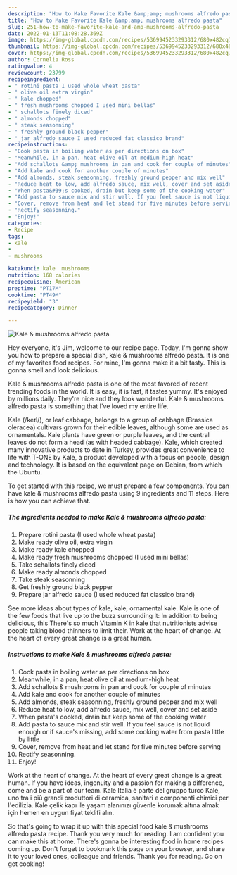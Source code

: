 ```yaml
---
description: "How to Make Favorite Kale &amp;amp; mushrooms alfredo pasta"
title: "How to Make Favorite Kale &amp;amp; mushrooms alfredo pasta"
slug: 251-how-to-make-favorite-kale-and-amp-mushrooms-alfredo-pasta
date: 2022-01-13T11:08:28.369Z
image: https://img-global.cpcdn.com/recipes/5369945233293312/680x482cq70/kale-mushrooms-alfredo-pasta-recipe-main-photo.jpg
thumbnail: https://img-global.cpcdn.com/recipes/5369945233293312/680x482cq70/kale-mushrooms-alfredo-pasta-recipe-main-photo.jpg
cover: https://img-global.cpcdn.com/recipes/5369945233293312/680x482cq70/kale-mushrooms-alfredo-pasta-recipe-main-photo.jpg
author: Cornelia Ross
ratingvalue: 4
reviewcount: 23799
recipeingredient:
- " rotini pasta I used whole wheat pasta"
- " olive oil extra virgin"
- " kale chopped"
- " fresh mushrooms chopped I used mini bellas"
- " schallots finely diced"
- " almonds chopped"
- " steak seasonning"
- " freshly ground black pepper"
- " jar alfredo sauce I used reduced fat classico brand"
recipeinstructions:
- "Cook pasta in boiling water as per directions on box"
- "Meanwhile, in a pan, heat olive oil at medium-high heat"
- "Add schallots &amp; mushrooms in pan and cook for couple of minutes"
- "Add kale and cook for another couple of minutes"
- "Add almonds, steak seasonning, freshly ground pepper and mix well"
- "Reduce heat to low, add alfredo sauce, mix well, cover and set aside"
- "When pasta&#39;s cooked, drain but keep some of the cooking water"
- "Add pasta to sauce mix and stir well. If you feel sauce is not liquid enough or if sauce&#39;s missing, add some cooking water from pasta little by little"
- "Cover, remove from heat and let stand for five minutes before serving"
- "Rectify seasonning."
- "Enjoy!"
categories:
- Recipe
tags:
- kale
- 
- mushrooms

katakunci: kale  mushrooms 
nutrition: 168 calories
recipecuisine: American
preptime: "PT17M"
cooktime: "PT49M"
recipeyield: "3"
recipecategory: Dinner

---
```



![Kale &amp; mushrooms alfredo pasta](https://img-global.cpcdn.com/recipes/5369945233293312/680x482cq70/kale-mushrooms-alfredo-pasta-recipe-main-photo.jpg)

Hey everyone, it's Jim, welcome to our recipe page. Today, I'm gonna show you how to prepare a special dish, kale &amp; mushrooms alfredo pasta. It is one of my favorites food recipes. For mine, I'm gonna make it a bit tasty. This is gonna smell and look delicious.

Kale &amp; mushrooms alfredo pasta is one of the most favored of recent trending foods in the world. It is easy, it is fast, it tastes yummy. It's enjoyed by millions daily. They're nice and they look wonderful. Kale &amp; mushrooms alfredo pasta is something that I've loved my entire life.

Kale (/keɪl/), or leaf cabbage, belongs to a group of cabbage (Brassica oleracea) cultivars grown for their edible leaves, although some are used as ornamentals. Kale plants have green or purple leaves, and the central leaves do not form a head (as with headed cabbage). Kale, which created many innovative products to date in Turkey, provides great convenience to life with T-ONE by Kale, a product developed with a focus on people, design and technology. It is based on the equivalent page on Debian, from which the Ubuntu.


To get started with this recipe, we must prepare a few components. You can have kale &amp; mushrooms alfredo pasta using 9 ingredients and 11 steps. Here is how you can achieve that.

<!--inarticleads1-->

##### The ingredients needed to make Kale &amp; mushrooms alfredo pasta:

1. Prepare  rotini pasta (I used whole wheat pasta)
1. Make ready  olive oil, extra virgin
1. Make ready  kale chopped
1. Make ready  fresh mushrooms chopped (I used mini bellas)
1. Take  schallots finely diced
1. Make ready  almonds chopped
1. Take  steak seasonning
1. Get  freshly ground black pepper
1. Prepare  jar alfredo sauce (I used reduced fat classico brand)


See more ideas about types of kale, kale, ornamental kale. Kale is one of the few foods that live up to the buzz surrounding it: In addition to being delicious, this There&#39;s so much Vitamin K in kale that nutritionists advise people taking blood thinners to limit their. Work at the heart of change. At the heart of every great change is a great human. 

<!--inarticleads2-->

##### Instructions to make Kale &amp; mushrooms alfredo pasta:

1. Cook pasta in boiling water as per directions on box
1. Meanwhile, in a pan, heat olive oil at medium-high heat
1. Add schallots &amp; mushrooms in pan and cook for couple of minutes
1. Add kale and cook for another couple of minutes
1. Add almonds, steak seasonning, freshly ground pepper and mix well
1. Reduce heat to low, add alfredo sauce, mix well, cover and set aside
1. When pasta&#39;s cooked, drain but keep some of the cooking water
1. Add pasta to sauce mix and stir well. If you feel sauce is not liquid enough or if sauce&#39;s missing, add some cooking water from pasta little by little
1. Cover, remove from heat and let stand for five minutes before serving
1. Rectify seasonning.
1. Enjoy!


Work at the heart of change. At the heart of every great change is a great human. If you have ideas, ingenuity and a passion for making a difference, come and be a part of our team. Kale Italia è parte del gruppo turco Kale, uno tra i più grandi produttori di ceramica, sanitari e componenti chimici per l&#39;edilizia. Kale çelik kapı ile yaşam alanınızı güvenle korumak altına almak için hemen en uygun fiyat teklifi alın. 

So that's going to wrap it up with this special food kale &amp; mushrooms alfredo pasta recipe. Thank you very much for reading. I am confident you can make this at home. There's gonna be interesting food in home recipes coming up. Don't forget to bookmark this page on your browser, and share it to your loved ones, colleague and friends. Thank you for reading. Go on get cooking!
